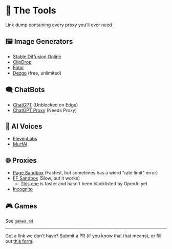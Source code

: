 # 🔨 The Tools
Link dump containing every proxy you'll ever need

## 🖼️ Image Generators
* [Stable Diffusion Online](https://stablediffusionweb.com)
* [ClipDrop](https://clipdrop.co)
* [Fotor](https://www.fotor.com/images/create)
* [Dezgo](https://dezgo.com/) (free, unlimited)

## 🗨️ ChatBots
* [ChatGPT](https://chat.openai.com) (Unblocked on Edge)
* [ChatGPT Proxy](https://chatgptproxy.info) (Needs Proxy)

## 📢 AI Voices
* [ElevenLabs](https://beta.elevenlabs.io/speech-synthesis)
* [MurfAI](https://murf.ai)

## 🌐 Proxies
* [Page Sandbox](https://rapid-tooth-2bc4.qiangqiang.workers.dev) (Fastest, but sometimes has a wierd "rate limit" error)
* [FF Sandbox](https://replit.com/@3kh0/Firefox-browser?embed=true) (Slow, but it works)
  * [This one](https://replit.com/@ChumIsFun/Firefox-WIP?embed=true) is faster and hasn't been blacklisted by OpenAI yet
* [Incognito](https://sssuuuuiiiiii.onrender.com/)

## 🎮 Games
See [`games.md`](./games.md)

---

Got a link we don't have? Submit a PR (if you know that that means), or fill out [this form](https://forms.gle/9GvZjpAdnfU1rdPp6).
